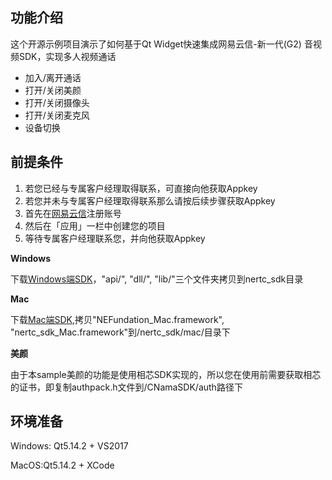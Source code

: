 


功能介绍
---
这个开源示例项目演示了如何基于Qt Widget快速集成网易云信-新一代(G2) 音视频SDK，实现多人视频通话
*  加入/离开通话
*  打开/关闭美颜
*  打开/关闭摄像头
*  打开/关闭麦克风
*  设备切换

前提条件
---

1.  若您已经与专属客户经理取得联系，可直接向他获取Appkey
2.  若您并未与专属客户经理取得联系那么请按后续步骤获取Appkey
3.  首先在[网易云信](https://id.163yun.com/register?h=media&t=media&clueFrom=nim&from=bdjjnim0035&referrer=https://app.yunxin.163.com/?clueFrom=nim&from=bdjjnim0035)注册账号
4.  然后在「应用」一栏中创建您的项目
5.  等待专属客户经理联系您，并向他获取Appkey

**Windows**

下载[Windows端SDK](https://dev.yunxin.163.com/docs/product/%E9%9F%B3%E8%A7%86%E9%A2%91%E9%80%9A%E8%AF%9D2.0/SDK&%E7%A4%BA%E4%BE%8B%E4%BB%A3%E7%A0%81%E4%B8%8B%E8%BD%BD)，"api/", "dll/", "lib/"三个文件夹拷贝到nertc_sdk目录

**Mac**

下载[Mac端SDK](https://dev.yunxin.163.com/docs/product/%E9%9F%B3%E8%A7%86%E9%A2%91%E9%80%9A%E8%AF%9D2.0/SDK&%E7%A4%BA%E4%BE%8B%E4%BB%A3%E7%A0%81%E4%B8%8B%E8%BD%BD),拷贝"NEFundation_Mac.framework", "nertc_sdk_Mac.framework"到/nertc_sdk/mac/目录下

**美颜**

由于本sample美颜的功能是使用相芯SDK实现的，所以您在使用前需要获取相芯的证书，即复制authpack.h文件到/CNamaSDK/auth路径下

环境准备
---

Windows: Qt5.14.2 + VS2017

MacOS:Qt5.14.2 + XCode

